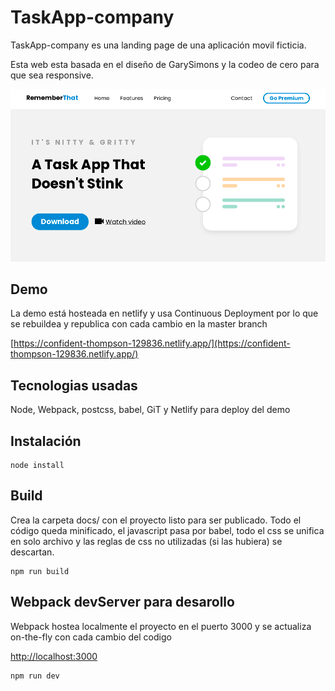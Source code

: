 # TaskApp-company

TaskApp-company es una landing page de una aplicación movil ficticia.

Esta web esta basada en el diseño de GarySimons y la codeo de cero para que sea responsive.

![ScreenShot](https://raw.githubusercontent.com/nicoierino/taskapp-company/master/screenshot.png "ScreenShot")

## Demo

La demo está hosteada en netlify y usa Continuous Deployment por lo que se rebuildea y republica con cada cambio en la master branch

[https://confident-thompson-129836.netlify.app/](https://confident-thompson-129836.netlify.app/)

## Tecnologias usadas

Node, Webpack, postcss, babel, GiT y Netlify para deploy del demo

## Instalación

```node
node install
```

## Build

Crea la carpeta docs/ con el proyecto listo para ser publicado.
Todo el código queda minificado, el javascript pasa por babel, todo el css se unifica en solo archivo y las reglas de css no utilizadas (si las hubiera) se descartan.

```node
npm run build
```

## Webpack devServer para desarollo

Webpack hostea localmente el proyecto en el puerto 3000 y se actualiza on-the-fly con cada cambio del codigo

[http://localhost:3000](http://localhost:3000)

```node
npm run dev
```
